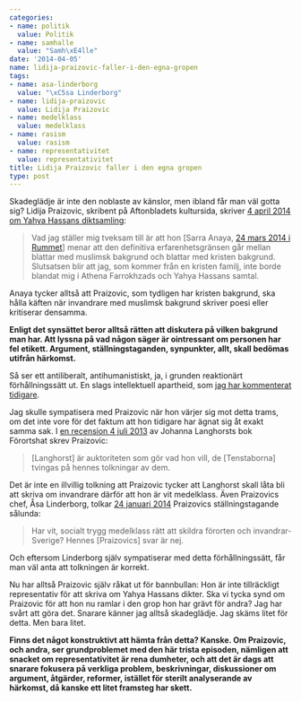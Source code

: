 ```yaml
---
categories:
- name: politik
  value: Politik
- name: samhalle
  value: "Samh\xE4lle"
date: '2014-04-05'
name: lidija-praizovic-faller-i-den-egna-gropen
tags:
- name: asa-linderborg
  value: "\xC5sa Linderborg"
- name: lidija-praizovic
  value: Lidija Praizovic
- name: medelklass
  value: medelklass
- name: rasism
  value: rasism
- name: representativitet
  value: representativitet
title: Lidija Praizovic faller i den egna gropen
type: post
---
```

Skadeglädje är inte den noblaste av känslor, men ibland får man väl gotta sig? Lidija Praizovic, skribent på Aftonbladets kultursida, skriver [4 april 2014 om Yahya Hassans diktsamling](http://www.aftonbladet.se/kultur/article18663166.ab):

> Vad jag ställer mig tveksam till är att hon [Sarra Anaya, [24 mars 2014 i Rummet](http://rummets.se/blog/replik-pa-lidija-praizovics-blattar-tystar-blattar/)] menar att den definitiva erfarenhetsgränsen går mellan blattar med muslimsk bakgrund och blattar med kristen bakgrund. Slutsatsen blir att jag, som kommer från en kristen familj, inte borde blandat mig i Athena Farrokhzads och Yahya Hassans samtal.

Anaya tycker alltså att Praizovic, som tydligen har kristen bakgrund, ska hålla käften när invandrare med muslimsk bakgrund skriver poesi eller kritiserar densamma.

**Enligt det synsättet beror alltså rätten att diskutera på vilken bakgrund man har. Att lyssna på vad någon säger är ointressant om personen har fel etikett. Argument, ställningstaganden, synpunkter, allt, skall bedömas utifrån härkomst.**

Så ser ett antiliberalt, antihumanistiskt, ja, i grunden reaktionärt förhållningssätt ut. En slags intellektuell apartheid, som [jag har kommenterat tidigare](/2013/09/30/vem-far-saga-nagot-i-dagens-debatt/).

Jag skulle sympatisera med Praizovic när hon värjer sig mot detta trams, om det inte vore för det faktum att hon tidigare har ägnat sig åt exakt samma sak. I [en recension 4 juli 2013](http://www.aftonbladet.se/kultur/article17071394.ab) av Johanna Langhorsts bok Förortshat skrev Praizovic:



> [Langhorst] är auktoriteten som gör vad hon vill, de [Tenstaborna] tvingas på hennes tolkningar av dem.

Det är inte en illvillig tolkning att Praizovic tycker att Langhorst skall låta bli att skriva om invandrare därför att hon är vit medelklass. Även Praizovics chef, Åsa Linderborg, tolkar [24 januari 2014](http://www.aftonbladet.se/kultur/article18227263.ab) Praizovics ställningstagande sålunda:

> Har vit, socialt trygg medelklass rätt att skildra förorten och invandrar-Sverige? Hennes [Praizovics] svar är nej.

Och eftersom Linderborg själv sympatiserar med detta förhållningssätt, får man väl anta att tolkningen är korrekt.

Nu har alltså Praizovic själv råkat ut för bannbullan: Hon är inte tillräckligt representativ för att skriva om Yahya Hassans dikter. Ska vi tycka synd om Praizovic för att hon nu ramlar i den grop hon har grävt för andra? Jag har svårt att göra det. Snarare känner jag alltså skadeglädje. Jag skäms litet för detta. Men bara litet.

**Finns det något konstruktivt att hämta från detta? Kanske. Om Praizovic, och andra, ser grundproblemet med den här trista episoden, nämligen att snacket om representativitet är rena dumheter, och att det är dags att snarare fokusera på verkliga problem, beskrivningar, diskussioner om argument, åtgärder, reformer, istället för sterilt analyserande av härkomst, då kanske ett litet framsteg har skett.**

